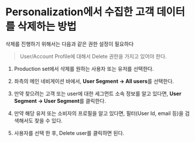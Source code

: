 # Personalization에서 수집한 고객 데이터를 삭제하는 방법

삭제를 진행하기 위해서는 다음과 같은 권한 설정이 필요하다
> User/Account Profile에 대해서 Delete 권한을 가지고 있어야 한다.

1. Production set에서 삭제를 원하는 사용자 또는 유저를 선택한다.
2. 좌측의 메인 네비게이션 바에서, <b>User Segment &rightarrow; All users</b>를 선택한다.
3. 만약 찾으려는 고객 또는 user에 대한 세그먼트 소속 정보를 알고 있다면, <b>User Segment &rightarrow; User Segment</b>를 클릭한다.
4. 만약 해당 유저 또는 소비자의 프로필을 알고 있다면, 필터(User Id, email 등)을 검색해서도 찾을 수 있다.

5. 사용자를 선택 한 후, Delete user를 클릭하면 된다.